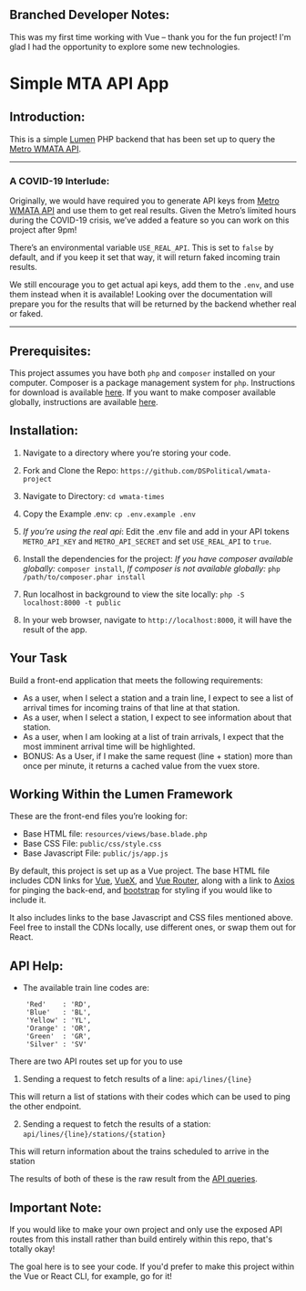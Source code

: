 ## Branched Developer Notes:
This was my first time working with Vue – thank you for the fun project! I'm glad I had the opportunity to explore some new technologies.

# Simple MTA API App

## Introduction:

This is a simple [Lumen](https://lumen.laravel.com/) PHP backend that has been set up to query the [Metro WMATA API](https://developer.wmata.com/).

---

### A COVID-19 Interlude:
Originally, we would have required you to generate API keys from [Metro WMATA API](https://developer.wmata.com/) and use them to get real results. Given the Metro’s limited hours during the COVID-19 crisis, we’ve added a feature so you can work on this project after 9pm!

There’s an environmental variable `USE_REAL_API`. This is set to `false` by default, and if you keep it set that way, it will return faked incoming train results.

We still encourage you to get actual api keys, add them to the `.env`, and use them instead when it is available! Looking over the documentation will prepare you for the results that will be returned by the backend whether real or faked.

---

## Prerequisites:

This project assumes you have both `php` and `composer` installed on your computer. Composer is a package management system for `php`. Instructions for download is available [here](https://getcomposer.org/download/). If you want to make composer available globally, instructions are available [here](https://getcomposer.org/doc/00-intro.md#globally).

## Installation:

1. Navigate to a directory where you’re storing your code.

2. Fork and Clone the Repo: `https://github.com/DSPolitical/wmata-project`

3. Navigate to Directory: `cd wmata-times`

4. Copy the Example .env: `cp .env.example .env`

5. *If you’re using the real api*: Edit the .env file and add in your API tokens `METRO_API_KEY` and `METRO_API_SECRET` and set `USE_REAL_API` to `true`.

6. Install the dependencies for the project: *If you have composer available globally:* `composer install`, *If composer is not available globally:* `php /path/to/composer.phar install`

7. Run localhost in background to view the site locally: `php -S localhost:8000 -t public`

8. In your web browser, navigate to `http://localhost:8000`, it will have the result of the app.

## Your Task

Build a front-end application that meets the following requirements:
* As a user, when I select a station and a train line, I expect to see a list of arrival times for incoming trains of that line at that station.
* As a user, when I select a station, I expect to see information about that station.
* As a user, when I am looking at a list of train arrivals, I expect that the most imminent arrival time will be highlighted.
* BONUS: As a User, if I make the same request (line + station) more than once per minute, it returns a cached value from the vuex store.

## Working Within the Lumen Framework

These are the front-end files you’re looking for:
* Base HTML file: `resources/views/base.blade.php` 
* Base CSS File: `public/css/style.css` 
* Base Javascript File: `public/js/app.js` 

By default, this project is set up as a Vue project. The base HTML file includes CDN links for [Vue](https://vuejs.org/), [VueX](https://vuex.vuejs.org/), and [Vue Router](https://router.vuejs.org/), along with a link to [Axios](https://github.com/axios/axios) for pinging the back-end, and [bootstrap](https://getbootstrap.com/) for styling if you would like to include it.

It also includes links to the base Javascript and CSS files mentioned above. Feel free to install the CDNs locally, use different ones, or swap them out for React.

## API Help:

* The available train line codes are:
```
    'Red'    : 'RD',
    'Blue'   : 'BL',
    'Yellow' : 'YL',
    'Orange' : 'OR',
    'Green'  : 'GR',
    'Silver' : 'SV'
```

There are two API routes set up for you to use

1. Sending a request to fetch results of a line: `api/lines/{line}`

This will return a list of stations with their codes which can be used to ping the other endpoint.

2. Sending a request to fetch the results of a station: `api/lines/{line}/stations/{station}`

This will return information about the trains scheduled to arrive in the station

The results of both of these is the raw result from the [API queries](https://developer.wmata.com/docs/services/547636a6f9182302184cda78/operations/547636a6f918230da855363f).

## Important Note:

If you would like to make your own project and only use the exposed API routes from this install rather than build entirely within this repo, that's totally okay!
 
The goal here is to see your code. If you'd prefer to make this project within the Vue or React CLI, for example, go for it!
